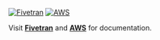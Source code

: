 [![Fivetran](https://img.shields.io/badge/Powered%20by%20Fivetran%20-%20default?style=flat&logo=fivetran&logoColor=%23fafafa&logoSize=auto&color=%23306bea)](https://fivetran.com/docs/getting-started) [![AWS](https://img.shields.io/badge/Powered%20by%20AWS-default?style=flat&logo=amazonwebservices&logoColor=%23fafafa&logoSize=auto&color=%23ff9900)](https://docs.aws.amazon.com/AmazonS3/latest/userguide/GetStartedWithS3.html)

Visit **[Fivetran](https://fivetran.com/docs/getting-started)** and **[AWS](https://docs.aws.amazon.com/AmazonS3/latest/userguide/GetStartedWithS3.html)** for documentation.
